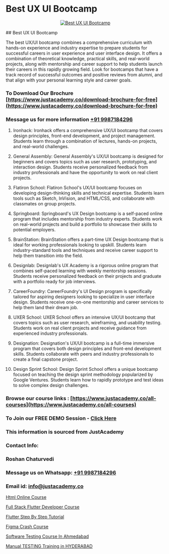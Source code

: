 # Best UX UI Bootcamp

<p align="center">
  <a href="https://justacademy.co/all-courses">
    <img src="https://ibb.co/CngWr2j" alt="Best UX UI Bootcamp">
  </a>
</p>
## Best UX UI Bootcamp

The best UX/UI bootcamp combines a comprehensive curriculum with hands-on experience and industry expertise to prepare students for successful careers in user experience and user interface design. It offers a combination of theoretical knowledge, practical skills, and real-world projects, along with mentorship and career support to help students launch their careers in this rapidly growing field. Look for bootcamps that have a track record of successful outcomes and positive reviews from alumni, and that align with your personal learning style and career goals.
### To Download Our Brochure [https://www.justacademy.co/download-brochure-for-free](https://www.justacademy.co/download-brochure-for-free)
### Message us for more information [+91 9987184296](https://api.whatsapp.com/send?phone=919987184296)
1) Ironhack: Ironhack offers a comprehensive UX/UI bootcamp that covers design principles, front-end development, and project management. Students learn through a combination of lectures, hands-on projects, and real-world challenges.

2) General Assembly: General Assembly's UX/UI bootcamp is designed for beginners and covers topics such as user research, prototyping, and interaction design. Students receive personalized feedback from industry professionals and have the opportunity to work on real client projects.

3) Flatiron School: Flatiron School's UX/UI bootcamp focuses on developing design-thinking skills and technical expertise. Students learn tools such as Sketch, InVision, and HTML/CSS, and collaborate with classmates on group projects.

4) Springboard: Springboard's UX Design bootcamp is a self-paced online program that includes mentorship from industry experts. Students work on real-world projects and build a portfolio to showcase their skills to potential employers.

5) BrainStation: BrainStation offers a part-time UX Design bootcamp that is ideal for working professionals looking to upskill. Students learn industry-standard tools and techniques and receive career support to help them transition into the field.

6) Designlab: Designlab's UX Academy is a rigorous online program that combines self-paced learning with weekly mentorship sessions. Students receive personalized feedback on their projects and graduate with a portfolio ready for job interviews.

7) CareerFoundry: CareerFoundry's UI Design program is specifically tailored for aspiring designers looking to specialize in user interface design. Students receive one-on-one mentorship and career services to help them land their dream job.

8) UXER School: UXER School offers an intensive UX/UI bootcamp that covers topics such as user research, wireframing, and usability testing. Students work on real client projects and receive guidance from experienced industry professionals.

9) Designation: Designation's UX/UI bootcamp is a full-time immersive program that covers both design principles and front-end development skills. Students collaborate with peers and industry professionals to create a final capstone project.

10) Design Sprint School: Design Sprint School offers a unique bootcamp focused on teaching the design sprint methodology popularized by Google Ventures. Students learn how to rapidly prototype and test ideas to solve complex design challenges.

### Browse our course links : [https://www.justacademy.co/all-courses](https://www.justacademy.co/all-courses) 
### To Join our FREE DEMO Session - [Click Here](https://www.justacademy.co/register-for-course-demo)


### This information is sourced from JustAcademy
### Contact Info:
### Roshan Chaturvedi
### Message us on Whatsapp: [+91 9987184296](https://api.whatsapp.com/send?phone=919987184296)
### Email id: [info@justacademy.co](mailto:info@justacademy.co)
                
[Html Online Course](https://www.linkedin.com/pulse/html-online-course-justacademy-boston-6yede?trackingId=MA5LPAWma5NjM7g372XTmw%3D%3D&lipi=urn%3Ali%3Apage%3Ad_flagship3_company_admin%3BTbY8fN%2BZSiWS3%2FqQQu1Jtw%3D%3D)

[Full Stack Flutter Developer Course](0)

[Flutter Step By Step Tutorial](https://medium.com/@justacademytraining/flutter-step-by-step-tutorial-0febd28350b1)

[Figma Crash Course](https://medium.com/@AkashSingh2052/figma-crash-course-b55a2d9cfa27)

[Software Testing Course In Ahmedabad](https://justacademyin.github.io/justacademy/software-testing-course-in-ahmedabad)

[Manual TESTING Training in HYDERABAD](https://justacademyin.github.io/justacademy/manual-testing-training-in-hyderabad)


